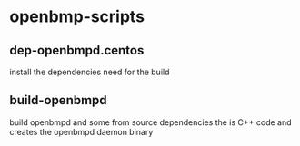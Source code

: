 # openbmp-scripts

## dep-openbmpd.centos
install the dependencies need for the build

## build-openbmpd
build openbmpd and some from source dependencies
the is C++ code and creates the openbmpd daemon binary

